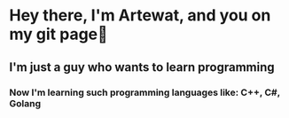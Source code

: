 # Hey there, I'm Artewat, and you on my git page👋
## I'm just a guy who wants to learn programming
### Now I'm learning such programming languages like: C++, C#, Golang
